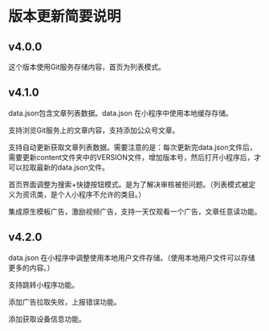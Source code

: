 # 版本更新简要说明

## v4.0.0

这个版本使用Git服务存储内容，首页为列表模式。

## v4.1.0

data.json包含文章列表数据。data.json 在小程序中使用本地缓存存储。

支持浏览Git服务上的文章内容，支持添加公众号文章。

支持自动更新获取文章列表数据。需要注意的是：每次更新完data.json文件后，需要更新content文件夹中的VERSION文件，增加版本号，然后打开小程序后，才可以拉取最新的data.json文件。

首页界面调整为搜索+快捷按钮模式。是为了解决审核被拒问题。（列表模式被定义为资讯类，是个人小程序不允许的类目。）

集成原生模板广告，激励视频广告，支持一天仅观看一个广告，文章任意读功能。

## v4.2.0

data.json 在小程序中调整使用本地用户文件存储。（使用本地用户文件可以存储更多的内容。）

支持跳转小程序功能。

添加广告拉取失败，上报错误功能。

添加获取设备信息功能。

